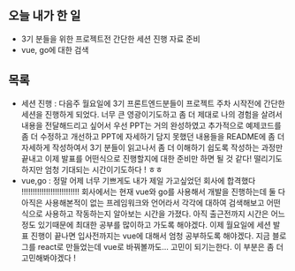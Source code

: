 ## 오늘 내가 한 일
- 3기 분들을 위한 프로젝트전 간단한 세션 진행 자료 준비
- vue, go에 대한 검색

## 목록
- 세션 진행 : 다음주 월요일에 3기 프론트엔드분들이 프로젝트 주차 시작전에 간단한 세션을 진행하게 되었다. 너무 큰 영광이기도하고 좀 더 제대로 나의 경험을 살려서 내용을 전달해드리고 싶어서 우선 PPT는 거의 완성하였고 추가적으로 예제코드를 좀 더 수정하고 개선하고 PPT에 자세하기 담지 못했던 내용들을 README에 좀 더 자세하게 작성하여서 3기 분들이 읽고나서 좀 더 이해하기 쉽도록 작성하는 과정만 끝내고 이제 발표를 어떤식으로 진행할지에 대한 준비만 하면 될 것 같다! 떨리기도 하지만 엄청 기대되는 시간이기도하다 ! ㅎㅎ
- vue,go : 정말 어제 너무 기쁘게도 내가 제일 가고싶었던 회사에 합격했다 !!!!!!!!!!!!!!!!!!!!!!!!!! 회사에서는 현재 vue와 go를 사용해서 개발을 진행하는데 둘 다 아직은 사용해본적이 없는 프레임워크와 언어라서 각각에 대하여 검색해보고 어떤식으로 사용하고 작동하는지 알아보는 시간을 가졌다. 아직 출근전까지 시간은 어느정도 있기때문에 최대한 공부를 많이하고 가도록 해야겠다. 이제 월요일에 세션 발표 진행이 끝나면 입사전까지는 vue에 대해서 엄청 공부하도록 해야겠다. 지금 블로그를 react로 만들었는데 vue로 바꿔볼까도... 고민이 되기는한다.  이 부분은 좀 더 고민해봐야겠다 !
